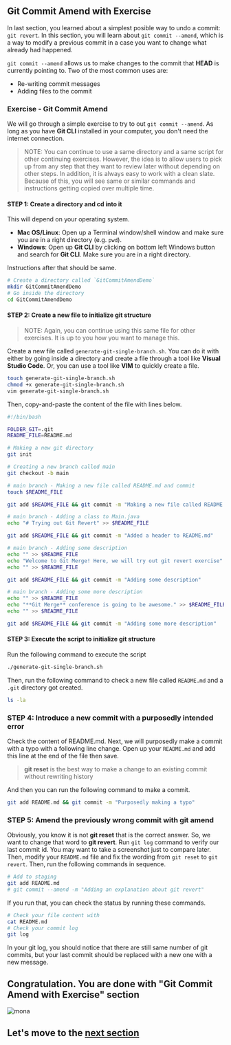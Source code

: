 ## Git Commit Amend with Exercise

In last section, you learned about a simplest posible way to undo a commit: `git revert`. In this section, you will learn about `git commit --amend`, which is a way to modify a previous commit in a case you want to change what already had happened. 

`git commit --amend` allows us to make changes to the commit that **HEAD** is currently pointing to. Two of the most common uses are:

- Re-writing commit messages
- Adding files to the commit

### Exercise - Git Commit Amend

We will go through a simple exercise to try to out `git commit --amend`. As long as you have **Git CLI** installed in your computer, you don't need the internet connection.

> NOTE: You can continue to use a same directory and a same script for other continuing exercises. However, the idea is to allow users to pick up from any step that they want to review later without depending on other steps. In addition, it is always easy to work with a clean slate. Because of this, you will see same or similar commands and instructions getting copied over multiple time.

#### STEP 1: Create a directory and cd into it

This will depend on your operating system. 

- **Mac OS/Linux**: Open up a Terminal window/shell window and make sure you are in a right directory (e.g. `pwd`). 
- **Windows**: Open up **Git CLI** by clicking on bottom left Windows button and search for **Git CLI**. Make sure you are in a right directory. 

Instructions after that should be same. 

```bash
# Create a directory called `GitCommitAmendDemo`
mkdir GitCommitAmendDemo
# Go inside the directory
cd GitCommitAmendDemo
```

#### STEP 2: Create a new file to initialize git structure

> NOTE: Again, you can continue using this same file for other exercises. It is up to you how you want to manage this.

Create a new file called `generate-git-single-branch.sh`. You can do it with either by going inside a directory and create a file through a tool like **Visual Studio Code**. Or, you can use a tool like **VIM** to quickly create a file.

```bash
touch generate-git-single-branch.sh
chmod +x generate-git-single-branch.sh
vim generate-git-single-branch.sh
```

Then, copy-and-paste the content of the file with lines below.

```bash
#!/bin/bash

FOLDER_GIT=.git
README_FILE=README.md

# Making a new git directory
git init

# Creating a new branch called main
git checkout -b main

# main branch - Making a new file called README.md and commit
touch $README_FILE

git add $README_FILE && git commit -m "Making a new file called README.md"

# main branch - Adding a class to Main.java
echo "# Trying out Git Revert" >> $README_FILE

git add $README_FILE && git commit -m "Added a header to README.md"

# main branch - Adding some description
echo "" >> $README_FILE
echo "Welcome to Git Merge! Here, we will try out git revert exercise" >> $README_FILE
echo "" >> $README_FILE

git add $README_FILE && git commit -m "Adding some description"

# main branch - Adding some more description
echo "" >> $README_FILE
echo "**Git Merge** conference is going to be awesome." >> $README_FILE
echo "" >> $README_FILE

git add $README_FILE && git commit -m "Adding some more description"
```

#### STEP 3: Execute the script to initialize git structure

Run the following command to execute the script

```bash
./generate-git-single-branch.sh
```

Then, run the following command to check a new file called `README.md` and a `.git` directory got created.

```bash
ls -la
```

### STEP 4: Introduce a new commit with a purposedly intended error

Check the content of README.md. Next, we will purposedly make a commit with a typo with a following line change. Open up your `README.md` and add this line at the end of the file then save.

> **git reset** is the best way to make a change to an existing commit without rewriting history

And then you can run the following command to make a commit.

```bash
git add README.md && git commit -m "Purposedly making a typo"
```

### STEP 5: Amend the previously wrong commit with git amend

Obviously, you know it is not **git reset** that is the correct answer. So, we want to change that word to **git revert**. Run `git log` command to verify our last commit id. You may want to take a screenshot just to compare later. Then, modify your `README.md` file and fix the wording from `git reset` to `git revert`. Then, run the following commands in sequence.

```bash
# Add to staging
git add README.md
# git commit --amend -m "Adding an explanation about git revert"
```

If you run that, you can check the status by running these commands.

```bash
# Check your file content with
cat README.md
# Check your commit log
git log
```

In your git log, you should notice that there are still same number of git commits, but your last commit should be replaced with a new one with a new message.

## Congratulation. You are done with "Git Commit Amend with Exercise" section

![mona](https://user-images.githubusercontent.com/5396174/187010589-a9cbdd9f-f9eb-4e3b-bac0-4abeb8714e8d.png) 

## Let's move to the [next section](6_GitCherryPick_With_Exercise.md)
